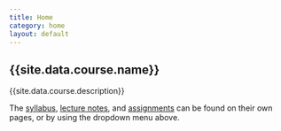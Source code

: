 ```yaml
---
title: Home
category: home
layout: default
---
```


## {{site.data.course.name}}

<p class="lead">{{site.data.course.description}}</p>

The [syllabus](syllabus.html), [lecture notes](notes.html), and
[assignments](assignments.html) can be found on their own pages, or by using
the dropdown menu above.
